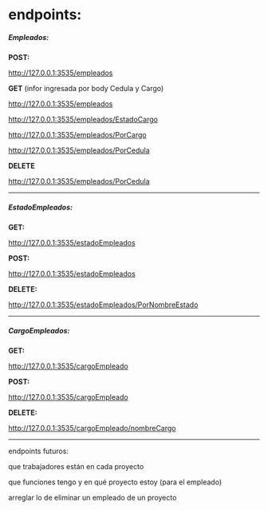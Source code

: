 # endpoints:

##### Empleados:

**POST:**

http://127.0.0.1:3535/empleados

**GET** (infor ingresada por body Cedula y Cargo)

http://127.0.0.1:3535/empleados

http://127.0.0.1:3535/empleados/EstadoCargo

http://127.0.0.1:3535/empleados/PorCargo

http://127.0.0.1:3535/empleados/PorCedula

**DELETE**

http://127.0.0.1:3535/empleados/PorCedula

---

##### EstadoEmpleados:

**GET:**

http://127.0.0.1:3535/estadoEmpleados

**POST:**

http://127.0.0.1:3535/estadoEmpleados

**DELETE:**

http://127.0.0.1:3535/estadoEmpleados/PorNombreEstado

---



##### CargoEmpleados:

**GET:**

http://127.0.0.1:3535/cargoEmpleado

**POST:**

http://127.0.0.1:3535/cargoEmpleado

**DELETE:**

http://127.0.0.1:3535/cargoEmpleado/nombreCargo



---





endpoints futuros:

que trabajadores están en cada proyecto

que funciones tengo y en qué proyecto estoy (para el empleado)

arreglar lo de eliminar un empleado de un proyecto
